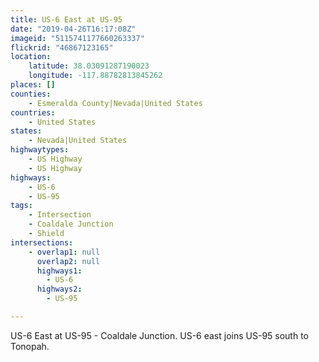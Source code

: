 ```yaml
---
title: US-6 East at US-95
date: "2019-04-26T16:17:08Z"
imageid: "5115741177660263337"
flickrid: "46867123165"
location:
    latitude: 38.03091287190023
    longitude: -117.88782813845262
places: []
counties:
    - Esmeralda County|Nevada|United States
countries:
    - United States
states:
    - Nevada|United States
highwaytypes:
    - US Highway
    - US Highway
highways:
    - US-6
    - US-95
tags:
    - Intersection
    - Coaldale Junction
    - Shield
intersections:
    - overlap1: null
      overlap2: null
      highways1:
        - US-6
      highways2:
        - US-95

---
```

US-6 East at US-95 - Coaldale Junction.  US-6 east joins US-95 south to Tonopah.